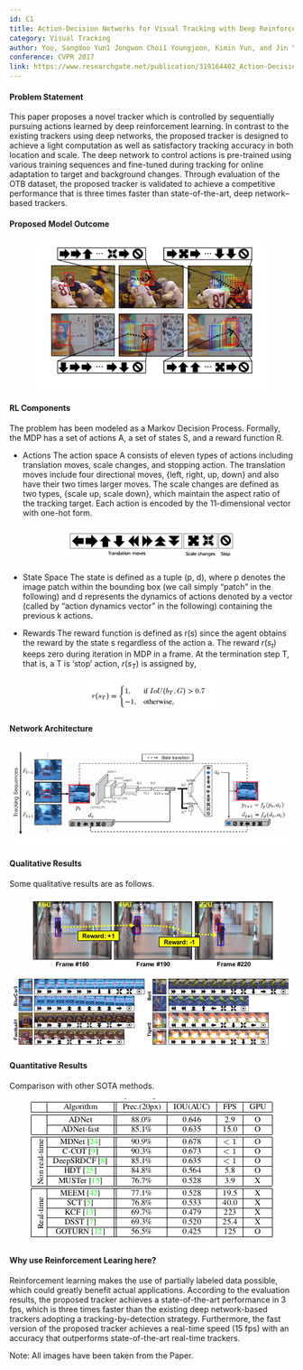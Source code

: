 ```yaml
---
id: C1
title: Action-Decision Networks for Visual Tracking with Deep Reinforcement Learning.
category: Visual Tracking
author: Yoo, Sangdoo Yun1 Jongwon Choi1 Youngjoon, Kimin Yun, and Jin Young Choi
conference: CVPR 2017
link: https://www.researchgate.net/publication/319164402_Action-Decision_Networks_for_Visual_Tracking_with_Deep_Reinforcement_Learning
---
```


#### Problem Statement
This paper proposes a novel tracker which is controlled by sequentially pursuing actions learned by deep reinforcement learning. In contrast to the existing trackers using deep networks, the proposed tracker is designed to achieve a light computation as well as satisfactory tracking accuracy in both location and scale. The deep network to control actions is pre-trained using various training sequences and fine-tuned during tracking for online adaptation to target and background changes. Through evaluation of the OTB dataset, the proposed tracker is validated to achieve a competitive performance that is three times faster than state-of-the-art, deep network–based trackers.

#### Proposed Model Outcome
<center><img src="/img/C1-1.png" alt="Overview" style=""></center>

#### RL Components
The problem has been modeled as a Markov Decision Process. Formally, the MDP has a set of actions A, a set of states S, and a reward function R.
* Actions
The action space A consists of eleven types of actions including translation moves, scale changes, and stopping action. The translation moves
include four directional moves, {left, right, up, down} and also have their two times larger moves. The scale changes are defined as two types, {scale up, scale down}, which maintain the aspect ratio of the tracking target. Each action is encoded by the 11-dimensional vector with one-hot form.
<center><img src="/img/C1-3.png" alt="Actions" style=""></center>

* State Space
The state is defined as a tuple (p, d), where p denotes the image patch within the bounding box (we call simply “patch” in the following)
and d represents the dynamics of actions denoted by a vector (called by “action dynamics vector” in the following) containing the previous k actions.

* Rewards
The reward function is defined as r(s) since the agent obtains the reward by the state s regardless of the action a. The reward $r(s_{t})$ keeps zero during iteration in MDP in a frame. At the termination step T, that is, a T is ‘stop’ action, $r(s_T)$ is assigned by,
<center><img src="/img/C1-4.png" alt="Rewards" style=""></center>

#### Network Architecture
<center><img src="/img/C1-2.png" alt="Model" style=""></center>

#### Qualitative Results
Some qualitative results are as follows.
<center><img src="/img/C1-5.png" alt="Model" style=""></center>
<center><img src="/img/C1-7.png" alt="Model" style=""></center>

#### Quantitative Results
Comparison with other SOTA methods.
<center><img src="/img/C1-6.png" alt="Model" style=""></center>

#### Why use Reinforcement Learing here?
Reinforcement learning makes the use of partially labeled data possible, which could greatly benefit actual applications. According to the
evaluation results, the proposed tracker achieves a state-of-the-art performance in 3 fps, which is three times faster than the existing deep network-based trackers adopting a tracking-by-detection strategy. Furthermore, the fast version of the proposed tracker achieves a real-time speed (15 fps) with an accuracy that outperforms state-of-the-art real-time trackers.

Note: All images have been taken from the Paper.

